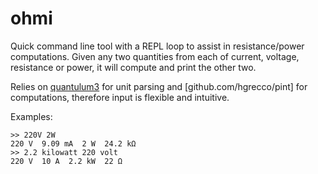# ohmi

Quick command line tool with a REPL loop to assist in resistance/power computations. Given any two quantities from each of current, voltage, resistance or power, it will compute and print the other two.

Relies on [quantulum3](github.com/nielstron/quantulum3) for unit parsing and [github.com/hgrecco/pint] for computations, therefore input is flexible and intuitive.

Examples:

```
>> 220V 2W
220 V  9.09 mA  2 W  24.2 kΩ
>> 2.2 kilowatt 220 volt 
220 V  10 A  2.2 kW  22 Ω
```
